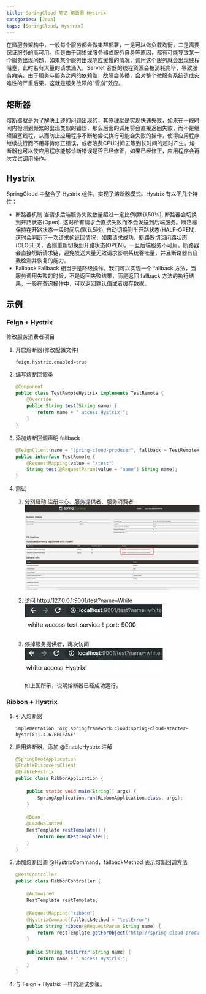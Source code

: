 ```yaml
---
title: SpringCloud 笔记-熔断器 Hystrix
categories: [Java]
tags: [SpringCloud, Hystrix]
---
```


在微服务架构中，一般每个服务都会做集群部署，一是可以做负载均衡，二是需要保证服务的高可用。但是由于网络或服务器或服务自身等原因，都有可能导致某一个服务出现问题，如果某个服务出现响应缓慢的情况，调用这个服务就会出现线程阻塞，此时若有大量的请求涌入，Servlet 容器的线程资源会被消耗完毕，导致服务瘫痪。由于服务与服务之间的依赖性，故障会传播，会对整个微服务系统造成灾难性的严重后果，这就是服务故障的“雪崩”效应。

<!-- more -->

## 熔断器

熔断器就是为了解决上述的问题出现的，其原理就是实现快速失败，如果在一段时间内检测到频繁的出现类似的错误，那么后面的调用将会直接返回失败，而不是继续阻塞线程，从而防止应用程序不断地尝试执行可能会失败的操作，使得应用程序继续执行而不用等待修正错误，或者浪费CPU时间去等到长时间的超时产生。熔断器也可以使应用程序能够诊断错误是否已经修正，如果已经修正，应用程序会再次尝试调用操作。

## Hystrix

SpringCloud 中整合了 Hystrix 组件，实现了熔断器模式。Hystrix 有以下几个特性：
- 断路器机制
    当请求后端服务失败数量超过一定比例(默认50%), 断路器会切换到开路状态(Open). 这时所有请求会直接失败而不会发送到后端服务。断路器保持在开路状态一段时间后(默认5秒), 自动切换到半开路状态(HALF-OPEN). 这时会判断下一次请求的返回情况，如果请求成功，断路器切回闭路状态(CLOSED)，否则重新切换到开路状态(OPEN)。一旦后端服务不可用，断路器会直接切断请求链，避免发送大量无效请求影响系统吞吐量，并且断路器有自我检测并恢复的能力。
- Fallback
    Fallback 相当于是降级操作。我们可以实现一个 fallback 方法，当服务调用失败的时候，不是返回失败结果，而是返回 fallback 方法的执行结果，一般在查询操作中，可以返回默认值或者缓存数据。


## 示例

### Feign + Hystrix
修改服务消费者项目

1. 开启熔断器(修改配置文件)
    ```
    feign.hystrix.enabled=true
    ```

2. 编写熔断回调类

    ```java
    @Component
    public class TestRemoteHystrix implements TestRemote {
        @Override
        public String test(String name) {
            return name + " access Hystrix!";
        }
    }
    ```

 3. 添加熔断回调声明 fallback

    ```java
    @FeignClient(name = "spring-cloud-producer", fallback = TestRemoteHystrix.class)
    public interface TestRemote {
        @RequestMapping(value = "/test")
        String test(@RequestParam(value = "name") String name);
    }
    ```

4. 测试
    1. 分别启动 注册中心、服务提供者、服务消费者
    ![hystrix](/assets/post_imgs/hystrix.webp)
    2. 访问 http://127.0.0.1:9001/test?name=White 
    ![9001_success](/assets/post_imgs/9001_success.webp)
    3. 停掉服务提供者，再次访问
    ![9001_hystrix](/assets/post_imgs/9001_hystrix.webp)

        如上图所示，说明熔断器已经成功运行。

### Ribbon + Hystrix

1. 引入熔断器
    ```
    implementation 'org.springframework.cloud:spring-cloud-starter-hystrix:1.4.6.RELEASE'
    ```

2. 启用熔断器，添加 @EnableHystrix 注解
    ```java
    @SpringBootApplication
    @EnableDiscoveryClient
    @EnableHystrix
    public class RibbonApplication {

        public static void main(String[] args) {
            SpringApplication.run(RibbonApplication.class, args);
        }

        @Bean
        @LoadBalanced
        RestTemplate restTemplate() {
            return new RestTemplate();
        }
    }
    ```

3. 添加熔断回调 @HystrixCommand，fallbackMethod 表示熔断回调方法
    ```java
    @RestController
    public class RibbonController {

        @Autowired
        RestTemplate restTemplate;

        @RequestMapping("ribbon")
        @HystrixCommand(fallbackMethod = "testError")
        public String ribbon(@RequestParam String name) {
            return restTemplate.getForObject("http://spring-cloud-producer/test?name=" + name, String.class);
        }

        public String testError(String name) {
            return name + " access Hystrix!";
        }
    }
    ```

4. 与 Feign + Hystrix 一样的测试步骤。